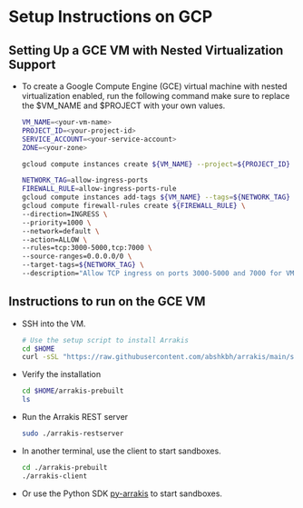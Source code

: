 # Setup Instructions on GCP

## Setting Up a GCE VM with Nested Virtualization Support

- To create a Google Compute Engine (GCE) virtual machine with nested virtualization enabled, run the following command make sure to replace the $VM_NAME and $PROJECT with your own values.

    ```bash
    VM_NAME=<your-vm-name>
    PROJECT_ID=<your-project-id>
    SERVICE_ACCOUNT=<your-service-account>
    ZONE=<your-zone>

    gcloud compute instances create ${VM_NAME} --project=${PROJECT_ID} --zone=${ZONE} --machine-type=n1-standard-1 --network-interface=network-tier=STANDARD,stack-type=IPV4_ONLY,subnet=default --maintenance-policy=MIGRATE --provisioning-model=STANDARD --service-account=${SERVICE_ACCOUNT} --scopes=https://www.googleapis.com/auth/devstorage.read_only,https://www.googleapis.com/auth/logging.write,https://www.googleapis.com/auth/monitoring.write,https://www.googleapis.com/auth/service.management.readonly,https://www.googleapis.com/auth/servicecontrol,https://www.googleapis.com/auth/trace.append --create-disk=auto-delete=yes,boot=yes,device-name=maverick-gcp-dev-vm3,image=projects/ubuntu-os-cloud/global/images/ubuntu-2204-jammy-v20250128,mode=rw,size=20,type=pd-standard --no-shielded-secure-boot --shielded-vtpm --shielded-integrity-monitoring --labels=goog-ec-src=vm_add-gcloud --reservation-affinity=any --enable-nested-virtualization

    NETWORK_TAG=allow-ingress-ports
    FIREWALL_RULE=allow-ingress-ports-rule
    gcloud compute instances add-tags ${VM_NAME} --tags=${NETWORK_TAG} --zone=${ZONE}
    gcloud compute firewall-rules create ${FIREWALL_RULE} \
    --direction=INGRESS \
    --priority=1000 \
    --network=default \
    --action=ALLOW \
    --rules=tcp:3000-5000,tcp:7000 \
    --source-ranges=0.0.0.0/0 \
    --target-tags=${NETWORK_TAG} \
    --description="Allow TCP ingress on ports 3000-5000 and 7000 for VMs with the ${NETWORK_TAG} tag"
    ```

## Instructions to run on the GCE VM

- SSH into the VM.

    ```bash    
    # Use the setup script to install Arrakis
    cd $HOME
    curl -sSL "https://raw.githubusercontent.com/abshkbh/arrakis/main/setup/setup.sh" | bash
    ```

- Verify the installation

    ```bash
    cd $HOME/arrakis-prebuilt
    ls
    ```

- Run the Arrakis REST server

    ```bash
    sudo ./arrakis-restserver
    ```

- In another terminal, use the client to start sandboxes.

    ```bash
    cd ./arrakis-prebuilt
    ./arrakis-client
    ```

- Or use the Python SDK [py-arrakis](https://pypi.org/project/py-arrakis/) to start sandboxes.
